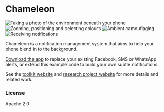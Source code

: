 # Chameleon
![Taking a photo of the environment beneath your phone](https://lh3.googleusercontent.com/9VFgAy5DDZzSOcj1w2KeP-TCZVLXFjjkwoZ0I5sRoii3Ms46IYnPBGVKJQ7einXTL-g=s383 "Taking a photo of the environment beneath your phone
") ![Zooming, positioning and selecting colours](https://lh3.googleusercontent.com/3T-lphyybPms8Br7o78hhj_0kv0gybK8wq6h2HgiC5TMohdf3kEZk43gGOIKz-wdWw=s383 "Zooming, positioning and selecting colours
") ![Ambient camouflaging](https://lh3.googleusercontent.com/15wy97bKHPfLFP2T9xllii5v8SwLLvE67BZZ5dpgjfZx4TWBZ_hmIcfkaTa1Z4zYtW0=s383 "Ambient camouflaging")
![Receiving notifications](https://lh3.googleusercontent.com/NaffCJ9aqMCAHvfFqieBE5EZuGQJKRJS7DD5GJHhiTtbOy6XTv-MPyCsdEWzfHGwU-s=s383
 "Receiving notifications")

Chameleon is a notification management system that aims to help your phone blend in to the background.

[Download the app](https://play.google.com/store/apps/details?id=ac.robinson.chameleonnotifier) to replace your existing Facebook, SMS or WhatsApp alerts, or extend this example code to build your own subtle notifications.

See the [toolkit website](http://digitalinclusiontoolkit.org/) and [research project website](http://www.reshapingthefuture.org/) for more details and related work.

### License
Apache 2.0
